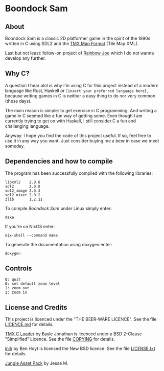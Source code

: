 # Boondock Sam
## About

Boondock Sam is a classic 2D platformer game in the spirit of the 1990s
written in C using SDL2 and the
[TMX Map Format](http://doc.mapeditor.org/en/stable/reference/tmx-map-format/)
(Tile Map XML).

Last but not least: follow-on project of
[Rainbow Joe](https://github.com/mupfelofen-de/rainbow-joe) which I do
not wanna develop any further.

## Why C?

A question I hear alot is why I'm using C for this project instead of a
modern language like Rust, Haskell or `[insert your preferred language
here]`, because writing games in C is neither a easy thing to do nor
very common (these days).

The main reason is simple: to get exercise in C programming.  And
writing a game in C seemed like a fun way of getting some.  Even though
I am currently trying to get on with Haskell, I still consider C a fun
and challenging language.

Anyway: I hope you find the code of this project useful.  If so, feel
free to use it in any way you want. Just consider buying me a beer in
case we meet someday.

## Dependencies and how to compile

The program has been successfully compiled with the following libraries:
```
libxml2    2.9.8
sdl2       2.0.8
sdl2_image 2.0.3
sdl2_mixer 2.0.2
zlib       1.2.11
```

To compile _Boondock Sam_ under Linux simply enter:
```
make
```

If you're on NixOS enter:
```
nix-shell --command make
```

To generate the documentation using doxygen enter:
```
doxygen
```

## Controls

```
Q: quit
0: set default zoom level
1: zoom out
2: zoom in
```

## License and Credits

This project is licenced under the "THE BEER-WARE LICENCE".  See the
file [LICENCE.md](LICENCE.md) for details.

[TMX C Loader](https://github.com/baylej/tmx/) by Bayle Jonathan is
licenced under a BSD 2-Clause "Simplified" Licence.  See the file
[COPYING](src/tmx/COPYING) for details.

[inih](https://github.com/benhoyt/inih) by Ben Hoyt is licensed the New
BSD licence.  See the file [LICENSE.txt](src/inih/LICENSE.txt) for
details.

[Jungle Asset Pack](https://jesse-m.itch.io/jungle-pack) by Jesse M.
